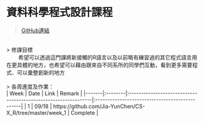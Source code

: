 # 資料科學程式設計課程
> [GitHub連結](https://github.com/Jia-YunChen/)
<br>
> 修課目標<br>
&nbsp;&nbsp;&nbsp;&nbsp;&nbsp;&nbsp;&nbsp;&nbsp;希望可以透過這門課將新接觸的R語言以及以前略有練習過的其它程式語言用在更具體的地方，也希望可以藉由跟來自不同系所的同學們互動，看到更多需要程式、可以彙整創新的地方
<br>
<br>
> 各周進度及作業：<br>
| Week  | Date    | Link                                                           | Remark                                         |
|-------|:--------|:---------------------------------------------------------------|:-----------------------------------------------|
|   1   | 09/18   | https://github.com/Jia-YunChen/CS-X_R/tree/master/week_1       | Complete                                       |
